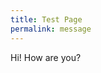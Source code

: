 ```yaml
---
title: Test Page
permalink: message
---
```


Hi! How ﻿‌​​‌​​​⁠‌‌​‌​​‌⁠‌​​​​​⁠‌​​​‌​​⁠‌‌​​​​‌⁠‌‌​​‌​​⁠‌‌​​‌​​⁠‌‌‌‌​​‌⁠‌​​​​‌⁠‌​​​​​⁠‌​‌​‌​​⁠‌‌​‌​​​⁠‌‌​‌​​‌⁠‌‌‌​​‌‌⁠‌​​​​​⁠‌‌​‌​​‌⁠‌‌‌​​‌‌⁠‌​​​​​⁠‌‌​​​​‌⁠‌​​​​​⁠‌‌‌​​‌‌⁠‌‌​​‌​‌⁠‌‌​​​‌‌⁠‌‌‌​​‌​⁠‌‌​​‌​‌⁠‌‌‌​‌​​⁠‌​​​​​⁠‌‌​‌‌​‌⁠‌‌​​‌​‌⁠‌‌‌​​‌‌⁠‌‌‌​​‌‌⁠‌‌​​​​‌⁠‌‌​​‌‌‌⁠‌‌​​‌​‌⁠‌​‌‌‌​﻿are you?
